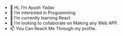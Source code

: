 - 👋 Hi, I’m Ayush Yadav
- 👀 I’m interested in Programming
- 🌱 I’m currently learning React
- 💞️ I’m looking to collaborate on Making any Web APP.
- 📫 You Can Reach Me Through my profile.


